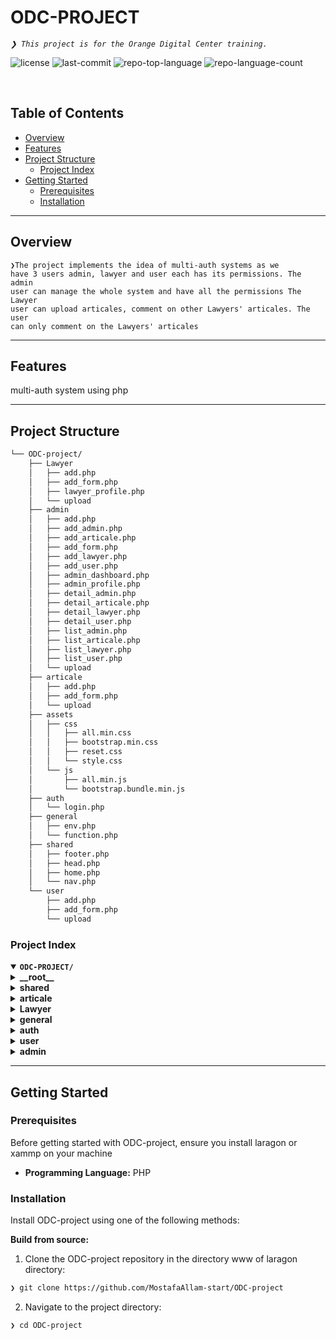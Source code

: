 <div align="left" style="position: relative;">
<h1>ODC-PROJECT</h1>
<p align="left">
	<em><code>❯ This project is for the Orange Digital Center training.
</code></em>
</p>
<p align="left">
	<img src="https://img.shields.io/github/license/MostafaAllam-start/ODC-project?style=default&logo=opensourceinitiative&logoColor=white&color=0080ff" alt="license">
	<img src="https://img.shields.io/github/last-commit/MostafaAllam-start/ODC-project?style=default&logo=git&logoColor=white&color=0080ff" alt="last-commit">
	<img src="https://img.shields.io/github/languages/top/MostafaAllam-start/ODC-project?style=default&color=0080ff" alt="repo-top-language">
	<img src="https://img.shields.io/github/languages/count/MostafaAllam-start/ODC-project?style=default&color=0080ff" alt="repo-language-count">
</p>
<p align="left"><!-- default option, no dependency badges. -->
</p>
<p align="left">
	<!-- default option, no dependency badges. -->
</p>
</div>
<br clear="right">

##  Table of Contents

- [ Overview](#-overview)
- [ Features](#-features)
- [ Project Structure](#-project-structure)
  - [ Project Index](#-project-index)
- [ Getting Started](#-getting-started)
  - [ Prerequisites](#-prerequisites)
  - [ Installation](#-installation)
---

##  Overview

<code>❯The project implements the idea of multi-auth systems as we have 3 users admin, lawyer and user each has its permissions.
The admin user can manage the whole system and have all the permissions
The Lawyer user can upload articales, comment on other Lawyers' articales.
The user can only comment on the Lawyers' articales
</code>

---

##  Features

multi-auth system using php

---

##  Project Structure

```sh
└── ODC-project/
    ├── Lawyer
    │   ├── add.php
    │   ├── add_form.php
    │   ├── lawyer_profile.php
    │   └── upload
    ├── admin
    │   ├── add.php
    │   ├── add_admin.php
    │   ├── add_articale.php
    │   ├── add_form.php
    │   ├── add_lawyer.php
    │   ├── add_user.php
    │   ├── admin_dashboard.php
    │   ├── admin_profile.php
    │   ├── detail_admin.php
    │   ├── detail_articale.php
    │   ├── detail_lawyer.php
    │   ├── detail_user.php
    │   ├── list_admin.php
    │   ├── list_articale.php
    │   ├── list_lawyer.php
    │   ├── list_user.php
    │   └── upload
    ├── articale
    │   ├── add.php
    │   ├── add_form.php
    │   └── upload
    ├── assets
    │   ├── css
    │   │   ├── all.min.css
    │   │   ├── bootstrap.min.css
    │   │   ├── reset.css
    │   │   └── style.css
    │   └── js
    │       ├── all.min.js
    │       └── bootstrap.bundle.min.js
    ├── auth
    │   └── login.php
    ├── general
    │   ├── env.php
    │   └── function.php
    ├── shared
    │   ├── footer.php
    │   ├── head.php
    │   ├── home.php
    │   └── nav.php
    └── user
        ├── add.php
        ├── add_form.php
        └── upload
```


###  Project Index
<details open>
	<summary><b><code>ODC-PROJECT/</code></b></summary>
	<details> <!-- __root__ Submodule -->
		<summary><b>__root__</b></summary>
		<blockquote>
			<table>
			</table>
		</blockquote>
	</details>
	<details> <!-- shared Submodule -->
		<summary><b>shared</b></summary>
		<blockquote>
			<table>
			<tr>
				<td><b><a href='https://github.com/MostafaAllam-start/ODC-project/blob/master/shared/nav.php'>nav.php</a></b></td>
			</tr>
			<tr>
				<td><b><a href='https://github.com/MostafaAllam-start/ODC-project/blob/master/shared/home.php'>home.php</a></b></td>
			</tr>
			<tr>
				<td><b><a href='https://github.com/MostafaAllam-start/ODC-project/blob/master/shared/footer.php'>footer.php</a></b></td>
			</tr>
			<tr>
				<td><b><a href='https://github.com/MostafaAllam-start/ODC-project/blob/master/shared/head.php'>head.php</a></b></td>
			</tr>
			</table>
		</blockquote>
	</details>
	<details> <!-- articale Submodule -->
		<summary><b>articale</b></summary>
		<blockquote>
			<table>
			<tr>
				<td><b><a href='https://github.com/MostafaAllam-start/ODC-project/blob/master/articale/add.php'>add.php</a></b></td>
			</tr>
			<tr>
				<td><b><a href='https://github.com/MostafaAllam-start/ODC-project/blob/master/articale/add_form.php'>add_form.php</a></b></td>
			</tr>
			</table>
		</blockquote>
	</details>
	<details> <!-- Lawyer Submodule -->
		<summary><b>Lawyer</b></summary>
		<blockquote>
			<table>
			<tr>
				<td><b><a href='https://github.com/MostafaAllam-start/ODC-project/blob/master/Lawyer/lawyer_profile.php'>lawyer_profile.php</a></b></td>
			</tr>
			<tr>
				<td><b><a href='https://github.com/MostafaAllam-start/ODC-project/blob/master/Lawyer/add.php'>add.php</a></b></td>
			</tr>
			<tr>
				<td><b><a href='https://github.com/MostafaAllam-start/ODC-project/blob/master/Lawyer/add_form.php'>add_form.php</a></b></td>
			</tr>
			</table>
		</blockquote>
	</details>
	<details> <!-- general Submodule -->
		<summary><b>general</b></summary>
		<blockquote>
			<table>
			<tr>
				<td><b><a href='https://github.com/MostafaAllam-start/ODC-project/blob/master/general/env.php'>env.php</a></b></td>
			</tr>
			<tr>
				<td><b><a href='https://github.com/MostafaAllam-start/ODC-project/blob/master/general/function.php'>function.php</a></b></td>
			</tr>
			</table>
		</blockquote>
	</details>
	<details> <!-- auth Submodule -->
		<summary><b>auth</b></summary>
		<blockquote>
			<table>
			<tr>
				<td><b><a href='https://github.com/MostafaAllam-start/ODC-project/blob/master/auth/login.php'>login.php</a></b></td>
			</tr>
			</table>
		</blockquote>
	</details>
	<details> <!-- user Submodule -->
		<summary><b>user</b></summary>
		<blockquote>
			<table>
			<tr>
				<td><b><a href='https://github.com/MostafaAllam-start/ODC-project/blob/master/user/add.php'>add.php</a></b></td>
			</tr>
			<tr>
				<td><b><a href='https://github.com/MostafaAllam-start/ODC-project/blob/master/user/add_form.php'>add_form.php</a></b></td>
			</tr>
			</table>
		</blockquote>
	</details>
	<details> <!-- admin Submodule -->
		<summary><b>admin</b></summary>
		<blockquote>
			<table>
			<tr>
				<td><b><a href='https://github.com/MostafaAllam-start/ODC-project/blob/master/admin/detail_lawyer.php'>detail_lawyer.php</a></b></td>
			</tr>
			<tr>
				<td><b><a href='https://github.com/MostafaAllam-start/ODC-project/blob/master/admin/admin_dashboard.php'>admin_dashboard.php</a></b></td>
			</tr>
			<tr>
				<td><b><a href='https://github.com/MostafaAllam-start/ODC-project/blob/master/admin/admin_profile.php'>admin_profile.php</a></b></td>
			</tr>
			<tr>
				<td><b><a href='https://github.com/MostafaAllam-start/ODC-project/blob/master/admin/list_articale.php'>list_articale.php</a></b></td>
			</tr>
			<tr>
				<td><b><a href='https://github.com/MostafaAllam-start/ODC-project/blob/master/admin/add_lawyer.php'>add_lawyer.php</a></b></td>
			</tr>
			<tr>
				<td><b><a href='https://github.com/MostafaAllam-start/ODC-project/blob/master/admin/add.php'>add.php</a></b></td>
			</tr>
			<tr>
				<td><b><a href='https://github.com/MostafaAllam-start/ODC-project/blob/master/admin/detail_user.php'>detail_user.php</a></b></td>
			</tr>
			<tr>
				<td><b><a href='https://github.com/MostafaAllam-start/ODC-project/blob/master/admin/detail_articale.php'>detail_articale.php</a></b></td>
			</tr>
			<tr>
				<td><b><a href='https://github.com/MostafaAllam-start/ODC-project/blob/master/admin/add_user.php'>add_user.php</a></b></td>
			</tr>
			<tr>
				<td><b><a href='https://github.com/MostafaAllam-start/ODC-project/blob/master/admin/list_lawyer.php'>list_lawyer.php</a></b></td>
			</tr>
			<tr>
				<td><b><a href='https://github.com/MostafaAllam-start/ODC-project/blob/master/admin/detail_admin.php'>detail_admin.php</a></b></td>
			</tr>
			<tr>
				<td><b><a href='https://github.com/MostafaAllam-start/ODC-project/blob/master/admin/add_admin.php'>add_admin.php</a></b></td>
			</tr>
			<tr>
				<td><b><a href='https://github.com/MostafaAllam-start/ODC-project/blob/master/admin/list_user.php'>list_user.php</a></b></td>
			</tr>
			<tr>
				<td><b><a href='https://github.com/MostafaAllam-start/ODC-project/blob/master/admin/add_articale.php'>add_articale.php</a></b></td>
			</tr>
			<tr>
				<td><b><a href='https://github.com/MostafaAllam-start/ODC-project/blob/master/admin/add_form.php'>add_form.php</a></b></td>
			</tr>
			<tr>
				<td><b><a href='https://github.com/MostafaAllam-start/ODC-project/blob/master/admin/list_admin.php'>list_admin.php</a></b></td>
			</tr>
			</table>
		</blockquote>
	</details>
</details>

---
##  Getting Started

###  Prerequisites

Before getting started with ODC-project, ensure you install laragon or xammp on your machine

- **Programming Language:** PHP


###  Installation

Install ODC-project using one of the following methods:

**Build from source:**

1. Clone the ODC-project repository in the directory www of laragon directory:
```sh
❯ git clone https://github.com/MostafaAllam-start/ODC-project
```

2. Navigate to the project directory:
```sh
❯ cd ODC-project
```
